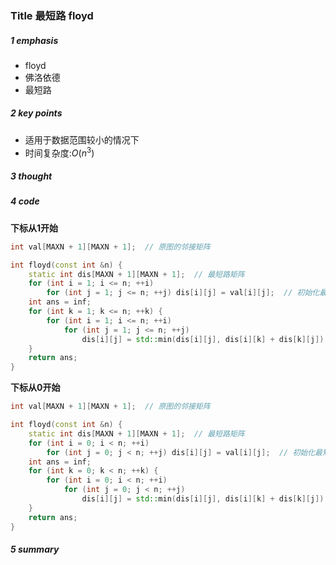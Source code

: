 ### Title 最短路 floyd

##### 1 emphasis

- floyd
- 佛洛依德
- 最短路



##### 2 key points

- 适用于数据范围较小的情况下
- 时间复杂度:$O(n^3)$



##### 3 thought



##### 4 code

**下标从1开始**

```cpp
int val[MAXN + 1][MAXN + 1];  // 原图的邻接矩阵

int floyd(const int &n) {
    static int dis[MAXN + 1][MAXN + 1];  // 最短路矩阵
    for (int i = 1; i <= n; ++i)
        for (int j = 1; j <= n; ++j) dis[i][j] = val[i][j];  // 初始化最短路矩阵
    int ans = inf;
    for (int k = 1; k <= n; ++k) {
        for (int i = 1; i <= n; ++i)
            for (int j = 1; j <= n; ++j)
                dis[i][j] = std::min(dis[i][j], dis[i][k] + dis[k][j]);  // 正常的 floyd 更新最短路矩阵
    }
    return ans;
}
```

**下标从0开始**

```cpp
int val[MAXN + 1][MAXN + 1];  // 原图的邻接矩阵

int floyd(const int &n) {
    static int dis[MAXN + 1][MAXN + 1];  // 最短路矩阵
    for (int i = 0; i < n; ++i)
        for (int j = 0; j < n; ++j) dis[i][j] = val[i][j];  // 初始化最短路矩阵
    int ans = inf;
    for (int k = 0; k < n; ++k) {
        for (int i = 0; i < n; ++i)
            for (int j = 0; j < n; ++j)
                dis[i][j] = std::min(dis[i][j], dis[i][k] + dis[k][j]);  // 正常的 floyd 更新最短路矩阵
    }
    return ans;
}
```



##### 5 summary


